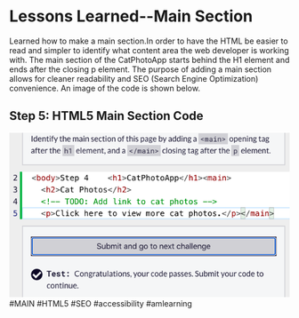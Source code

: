 <html>
  <body>
    <h1> Lessons Learned--Main Section</h1>
    <p>
     Learned how to make a main section.In order to have the HTML
     be easier to read and simpler to identify what content
     area the web developer is working with. The main section
     of the CatPhotoApp starts behind the H1 element and ends
     after the closing p element. The purpose of adding a
     main section allows for cleaner readability and SEO 
     (Search Engine Optimization) convenience. An image of the
     code is shown below.
    </p>
    <h2>Step 5: HTML5 Main Section Code</h2>
    <img src="https://github.com/jennisa1/freeCodeCamp-Projects/blob/main/Cat%20Photo%20Album%20app/Images/Step%205%20Code.png?raw=true" alt="Step 5 Code"> 
  #MAIN #HTML5 #SEO #accessibility #amlearning
  </body>
</html>
